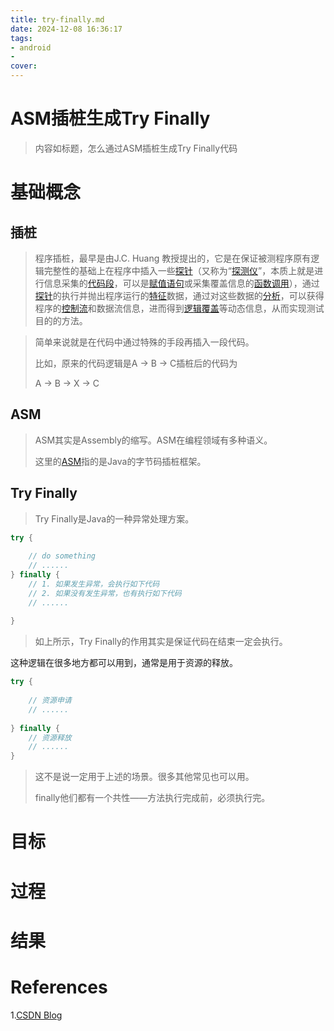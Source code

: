 ```yaml
---
title: try-finally.md
date: 2024-12-08 16:36:17
tags:
- android
- 
cover:
---
```




# ASM插桩生成Try Finally



> 内容如标题，怎么通过ASM插桩生成Try Finally代码



# 基础概念





## 插桩



> 程序插桩，最早是由J.C. Huang 教授提出的，它是在保证被测程序原有逻辑完整性的基础上在程序中插入一些[探针](https://baike.baidu.com/item/探针/1846154?fromModule=lemma_inlink)（又称为“[探测仪](https://baike.baidu.com/item/探测仪/0?fromModule=lemma_inlink)”，本质上就是进行信息采集的[代码段](https://baike.baidu.com/item/代码段/9966451?fromModule=lemma_inlink)，可以是[赋值语句](https://baike.baidu.com/item/赋值语句/4248688?fromModule=lemma_inlink)或采集覆盖信息的[函数调用](https://baike.baidu.com/item/函数调用/4127405?fromModule=lemma_inlink)），通过[探针](https://baike.baidu.com/item/探针/1846154?fromModule=lemma_inlink)的执行并抛出程序运行的[特征](https://baike.baidu.com/item/特征/6205236?fromModule=lemma_inlink)数据，通过对这些数据的[分析](https://baike.baidu.com/item/分析/4327108?fromModule=lemma_inlink)，可以获得程序的[控制流](https://baike.baidu.com/item/控制流/854473?fromModule=lemma_inlink)和数据流信息，进而得到[逻辑覆盖](https://baike.baidu.com/item/逻辑覆盖/3231015?fromModule=lemma_inlink)等动态信息，从而实现测试目的的方法。



> 简单来说就是在代码中通过特殊的手段再插入一段代码。
>
> 比如，原来的代码逻辑是A -> B -> C插桩后的代码为
>
> A -> B -> X -> C



## ASM



> ASM其实是Assembly的缩写。ASM在编程领域有多种语义。
>
> 这里的[ASM](https://asm.ow2.io/index.html)指的是Java的字节码插桩框架。



## Try Finally



> Try Finally是Java的一种异常处理方案。

```java
try {
    
    // do something
    // ......
} finally {
    // 1. 如果发生异常，会执行如下代码
    // 2. 如果没有发生异常，也有执行如下代码
    // ......
    
}
```



> 如上所示，Try Finally的作用其实是保证代码在结束一定会执行。

这种逻辑在很多地方都可以用到，通常是用于资源的释放。

```java
try {
    
    // 资源申请
    // ......
    
} finally {
    // 资源释放
    // ......
}
```



> 这不是说一定用于上述的场景。很多其他常见也可以用。
>
> finally他们都有一个共性——方法执行完成前，必须执行完。



# 目标



# 过程





# 结果









# References





1.[CSDN Blog](https://blog.csdn.net/jdsjlzx/article/details/139304867)









